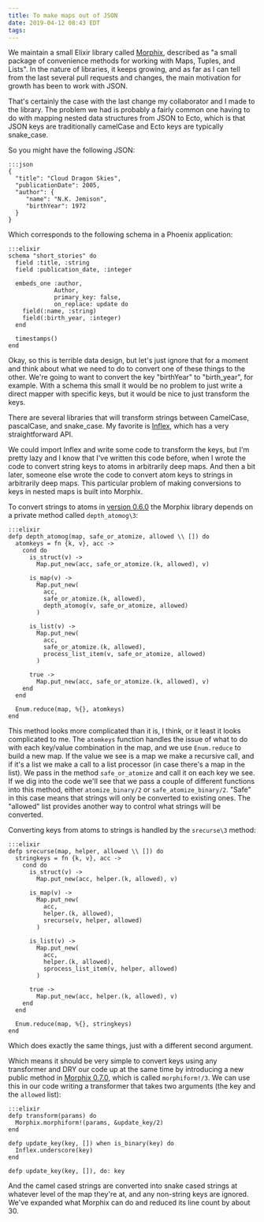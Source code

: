 ```yaml
---
title: To make maps out of JSON
date: 2019-04-12 08:43 EDT
tags:
---
```


We maintain a small Elixir library called [Morphix](https://hex.pm/packages/morphix), described as "a small package of convenience methods for working with Maps, Tuples, and Lists". In the nature of libraries, it keeps growing, and as far as I can tell from the last several pull requests and changes, the main motivation for growth has been to work with JSON.

That's certainly the case with the last change my collaborator and I made to the library. The problem we had is probably a fairly common one having to do with mapping nested data structures from JSON to Ecto, which is that JSON keys are traditionally camelCase and Ecto keys are typically snake\_case.

So you might have the following JSON:

    :::json
    {
      "title": "Cloud Dragon Skies",
      "publicationDate": 2005,
      "author": {
         "name": "N.K. Jemison",
         "birthYear": 1972
      }
    }

Which corresponds to the following schema in a Phoenix application:

    :::elixir
    schema "short_stories" do
      field :title, :string
      field :publication_date, :integer

      embeds_one :author,
                 Author,
                 primary_key: false,
                 on_replace: update do
        field(:name, :string)
        field(:birth_year, :integer)
      end

      timestamps()
    end

Okay, so this is terrible data design, but let's just ignore that for a moment and think about what we need to do to convert one of these things to the other. We're going to want to convert the key "birthYear" to "birth\_year", for example. With a schema this small it would be no problem to just write a direct mapper with specific keys, but it would be nice to just transform the keys.

There are several libraries that will transform strings between CamelCase, pascalCase, and snake\_case. My favorite is [Inflex](https://hex.pm/packages/inflex), which has a very straightforward API.

We could import Inflex and write some code to transform the keys, but I'm pretty lazy and I know that I've written this code before, when I wrote the code to convert string keys to atoms in arbitrarily deep maps. And then a bit later, someone else wrote the code to convert atom keys to strings in arbitrarily deep maps. This particular problem of making conversions to keys in nested maps is built into Morphix.

To convert strings to atoms in [version 0.6.0](https://github.com/philosodad/morphix/blob/v0.6.0/lib/morphix.ex) the Morphix library depends on a private method called `depth_atomog\3`:

    :::elixir
    defp depth_atomog(map, safe_or_atomize, allowed \\ []) do
      atomkeys = fn {k, v}, acc ->
        cond do
          is_struct(v) ->
            Map.put_new(acc, safe_or_atomize.(k, allowed), v)

          is_map(v) ->
            Map.put_new(
              acc,
              safe_or_atomize.(k, allowed),
              depth_atomog(v, safe_or_atomize, allowed)
            )

          is_list(v) ->
            Map.put_new(
              acc,
              safe_or_atomize.(k, allowed),
              process_list_item(v, safe_or_atomize, allowed)
            )

          true ->
            Map.put_new(acc, safe_or_atomize.(k, allowed), v)
        end
      end

      Enum.reduce(map, %{}, atomkeys)
    end

This method looks more complicated than it is, I think, or it least it looks complicated to me. The `atomkeys` function handles the issue of what to do with each key/value combination in the map, and we use `Enum.reduce` to build a new map. If the value we see is a map we make a recursive call, and if it's a list we make a call to a list processor (in case there's a map in the list). We pass in the method `safe_or_atomize` and call it on each key we see. If we dig into the code we'll see that we pass a couple of different functions into this method, either `atomize_binary/2` or `safe_atomize_binary/2`. "Safe" in this case means that strings will only be converted to existing ones. The "allowed" list provides another way to control what strings will be converted. 

Converting keys from atoms to strings is handled by the `srecurse\3` method:

    :::elixir
    defp srecurse(map, helper, allowed \\ []) do
      stringkeys = fn {k, v}, acc ->
        cond do
          is_struct(v) ->
            Map.put_new(acc, helper.(k, allowed), v)

          is_map(v) ->
            Map.put_new(
              acc,
              helper.(k, allowed),
              srecurse(v, helper, allowed)
            )

          is_list(v) ->
            Map.put_new(
              acc,
              helper.(k, allowed),
              sprocess_list_item(v, helper, allowed)
            )

          true ->
            Map.put_new(acc, helper.(k, allowed), v)
        end
      end

      Enum.reduce(map, %{}, stringkeys)
    end 

Which does exactly the same things, just with a different second argument.

Which means it should be very simple to convert keys using any transformer and DRY our code up at the same time by introducing a new public method in [Morphix 0.7.0](https://github.com/philosodad/morphix/tree/v0.7.0), which is called `morphiform!/3`. We can use this in our code writing a transformer that takes two arguments (the key and the `allowed` list):

    :::elixir
    defp transform(params) do
      Morphix.morphiform!(params, &update_key/2)
    end

    defp update_key(key, []) when is_binary(key) do
      Inflex.underscore(key)
    end

    defp update_key(key, []), do: key

And the camel cased strings are converted into snake cased strings at whatever level of the map they're at, and any non-string keys are ignored. We've expanded what Morphix can do and reduced its line count by about 30.
